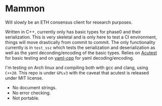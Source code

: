 # Mammon
Will slowly be an ETH consensus client for research purposes.

Written in C++, currently only has basic types for phase0 and their serialization. This is very skeletal and is only here to test a CI environment, things will move drastically from commit to commit. The only functionality currently is in `test_ssz` which tests the serialization and deserialization as well as the yaml deconding/encoding of the basic types. Relies on [Acutest](https://github.com/mity/acutest) for basic testing and on [yaml-cpp](https://github.com/jbeder/yaml-cpp) for yaml  decoding/encoding.

I'm testing on Arch linux and compiling both with gcc and clang, using `C++20`. This repo is under `GPLv3` with the caveat that acutest is released under MIT license.

- No document strings.
- No error checking.
- Not portable. 

